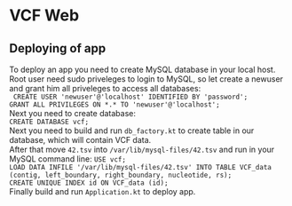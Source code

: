# VCF Web

## Deploying of app

To deploy an app you need to create MySQL database in your local host.  
Root user need sudo priveleges to login to MySQL, so let create a newuser and grant him all priveleges to access all databases:  
``` CREATE USER 'newuser'@'localhost' IDENTIFIED BY 'password';```  
``` GRANT ALL PRIVILEGES ON *.* TO 'newuser'@'localhost'; ```  
Next you need to create database:  
``` CREATE DATABASE vcf; ```  
Next you need to build and run ```db_factory.kt``` to create table in our database, which will contain VCF data.  
After that move ```42.tsv``` into ```/var/lib/mysql-files/42.tsv``` and run in your MySQL command line:
```USE vcf;```  
```LOAD DATA INFILE '/var/lib/mysql-files/42.tsv' INTO TABLE VCF_data (contig, left_boundary, right_boundary, nucleotide, rs);```  
```CREATE UNIQUE INDEX id ON VCF_data (id);```  
Finally build and run ```Application.kt``` to deploy app.
